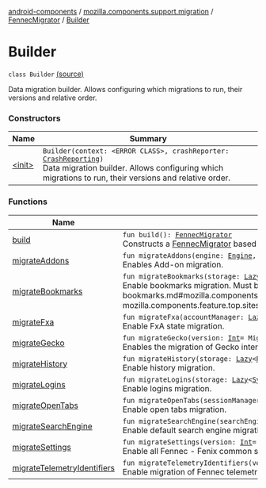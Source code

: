 [android-components](../../../index.md) / [mozilla.components.support.migration](../../index.md) / [FennecMigrator](../index.md) / [Builder](./index.md)

# Builder

`class Builder` [(source)](https://github.com/mozilla-mobile/android-components/blob/master/components/support/migration/src/main/java/mozilla/components/support/migration/FennecMigrator.kt#L246)

Data migration builder. Allows configuring which migrations to run, their versions and relative order.

### Constructors

| Name | Summary |
|---|---|
| [&lt;init&gt;](-init-.md) | `Builder(context: <ERROR CLASS>, crashReporter: `[`CrashReporting`](../../../mozilla.components.support.base.crash/-crash-reporting/index.md)`)`<br>Data migration builder. Allows configuring which migrations to run, their versions and relative order. |

### Functions

| Name | Summary |
|---|---|
| [build](build.md) | `fun build(): `[`FennecMigrator`](../index.md)<br>Constructs a [FennecMigrator](../index.md) based on the current configuration. |
| [migrateAddons](migrate-addons.md) | `fun migrateAddons(engine: `[`Engine`](../../../mozilla.components.concept.engine/-engine/index.md)`, addonCollectionProvider: `[`AddonCollectionProvider`](../../../mozilla.components.feature.addons.amo/-addon-collection-provider/index.md)`, addonUpdater: `[`AddonUpdater`](../../../mozilla.components.feature.addons.update/-addon-updater/index.md)`, version: `[`Int`](https://kotlinlang.org/api/latest/jvm/stdlib/kotlin/-int/index.html)` = Migration.Addons.currentVersion): `[`Builder`](./index.md)<br>Enables Add-on migration. |
| [migrateBookmarks](migrate-bookmarks.md) | `fun migrateBookmarks(storage: `[`Lazy`](https://kotlinlang.org/api/latest/jvm/stdlib/kotlin/-lazy/index.html)`<`[`PlacesBookmarksStorage`](../../../mozilla.components.browser.storage.sync/-places-bookmarks-storage/index.md)`>, topSiteStorage: `[`TopSiteStorage`](../../../mozilla.components.feature.top.sites/-top-site-storage/index.md)`? = null, version: `[`Int`](https://kotlinlang.org/api/latest/jvm/stdlib/kotlin/-int/index.html)` = Migration.Bookmarks.currentVersion): `[`Builder`](./index.md)<br>Enable bookmarks migration. Must be called after [migrateHistory](migrate-history.md). Optionally, enable top sites migration, if [topSiteStorage](migrate-bookmarks.md#mozilla.components.support.migration.FennecMigrator.Builder$migrateBookmarks(kotlin.Lazy((mozilla.components.browser.storage.sync.PlacesBookmarksStorage)), mozilla.components.feature.top.sites.TopSiteStorage, kotlin.Int)/topSiteStorage) is specified. In Fennec, pinned sites are stored as special type of a bookmark, hence this coupling. |
| [migrateFxa](migrate-fxa.md) | `fun migrateFxa(accountManager: `[`Lazy`](https://kotlinlang.org/api/latest/jvm/stdlib/kotlin/-lazy/index.html)`<`[`FxaAccountManager`](../../../mozilla.components.service.fxa.manager/-fxa-account-manager/index.md)`>, version: `[`Int`](https://kotlinlang.org/api/latest/jvm/stdlib/kotlin/-int/index.html)` = Migration.FxA.currentVersion): `[`Builder`](./index.md)<br>Enable FxA state migration. |
| [migrateGecko](migrate-gecko.md) | `fun migrateGecko(version: `[`Int`](https://kotlinlang.org/api/latest/jvm/stdlib/kotlin/-int/index.html)` = Migration.Gecko.currentVersion): `[`Builder`](./index.md)<br>Enables the migration of Gecko internal files. |
| [migrateHistory](migrate-history.md) | `fun migrateHistory(storage: `[`Lazy`](https://kotlinlang.org/api/latest/jvm/stdlib/kotlin/-lazy/index.html)`<`[`PlacesHistoryStorage`](../../../mozilla.components.browser.storage.sync/-places-history-storage/index.md)`>, version: `[`Int`](https://kotlinlang.org/api/latest/jvm/stdlib/kotlin/-int/index.html)` = Migration.History.currentVersion): `[`Builder`](./index.md)<br>Enable history migration. |
| [migrateLogins](migrate-logins.md) | `fun migrateLogins(storage: `[`Lazy`](https://kotlinlang.org/api/latest/jvm/stdlib/kotlin/-lazy/index.html)`<`[`SyncableLoginsStorage`](../../../mozilla.components.service.sync.logins/-syncable-logins-storage/index.md)`>, version: `[`Int`](https://kotlinlang.org/api/latest/jvm/stdlib/kotlin/-int/index.html)` = Migration.Logins.currentVersion): `[`Builder`](./index.md)<br>Enable logins migration. |
| [migrateOpenTabs](migrate-open-tabs.md) | `fun migrateOpenTabs(sessionManager: `[`SessionManager`](../../../mozilla.components.browser.session/-session-manager/index.md)`, version: `[`Int`](https://kotlinlang.org/api/latest/jvm/stdlib/kotlin/-int/index.html)` = Migration.OpenTabs.currentVersion): `[`Builder`](./index.md)<br>Enable open tabs migration. |
| [migrateSearchEngine](migrate-search-engine.md) | `fun migrateSearchEngine(searchEngineManager: `[`SearchEngineManager`](../../../mozilla.components.browser.search/-search-engine-manager/index.md)`, version: `[`Int`](https://kotlinlang.org/api/latest/jvm/stdlib/kotlin/-int/index.html)` = Migration.SearchEngine.currentVersion): `[`Builder`](./index.md)<br>Enable default search engine migration. |
| [migrateSettings](migrate-settings.md) | `fun migrateSettings(version: `[`Int`](https://kotlinlang.org/api/latest/jvm/stdlib/kotlin/-int/index.html)` = Migration.Settings.currentVersion): `[`Builder`](./index.md)<br>Enable all Fennec - Fenix common settings migration. |
| [migrateTelemetryIdentifiers](migrate-telemetry-identifiers.md) | `fun migrateTelemetryIdentifiers(version: `[`Int`](https://kotlinlang.org/api/latest/jvm/stdlib/kotlin/-int/index.html)` = Migration.TelemetryIdentifiers.currentVersion): `[`Builder`](./index.md)<br>Enable migration of Fennec telemetry identifiers. |
